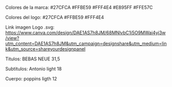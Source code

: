 Colores de la marca:
#27CFCA
#FFBE59
#FFF4E4
#E895FF
#FFE57C

Colores del logo:
#27CFCA
#FFBE59
#FFF4E4

Link imagen Logo .svg: https://www.canva.com/design/DAE1AS7h8JM/68MNlvbC1i5O9MWai4yj3w/view?utm_content=DAE1AS7h8JM&utm_campaign=designshare&utm_medium=link&utm_source=shareyourdesignpanel

Titulos: BEBAS NEUE 31,5
<link rel="preconnect" href="https://fonts.googleapis.com">

Subtitulos: Antonio light 18
<link rel="preconnect" href="https://fonts.googleapis.com">

Cuerpo: poppins ligth 12
<link rel="preconnect" href="https://fonts.googleapis.com">
